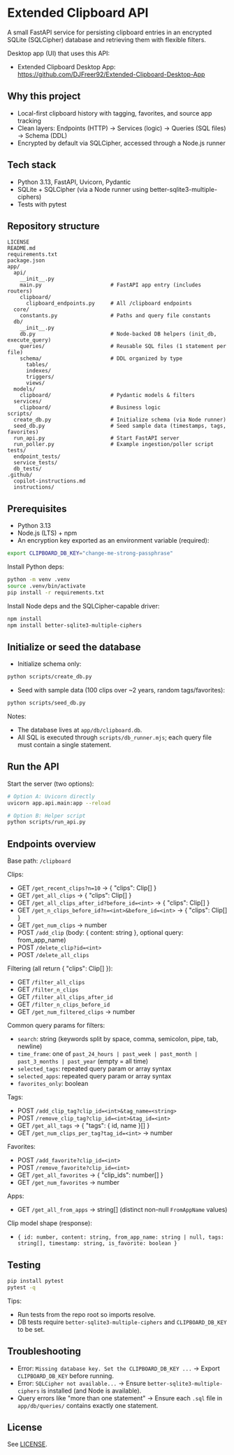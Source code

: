 # Extended Clipboard API

A small FastAPI service for persisting clipboard entries in an encrypted SQLite (SQLCipher) database and retrieving them with flexible filters.

Desktop app (UI) that uses this API:

- Extended Clipboard Desktop App: <https://github.com/DJFreer92/Extended-Clipboard-Desktop-App>

## Why this project

- Local-first clipboard history with tagging, favorites, and source app tracking
- Clean layers: Endpoints (HTTP) → Services (logic) → Queries (SQL files) → Schema (DDL)
- Encrypted by default via SQLCipher, accessed through a Node.js runner

## Tech stack

- Python 3.13, FastAPI, Uvicorn, Pydantic
- SQLite + SQLCipher (via a Node runner using better-sqlite3-multiple-ciphers)
- Tests with pytest

## Repository structure

```text
LICENSE
README.md
requirements.txt
package.json
app/
  api/
    __init__.py
    main.py                      # FastAPI app entry (includes routers)
    clipboard/
      clipboard_endpoints.py     # All /clipboard endpoints
  core/
    constants.py                 # Paths and query file constants
  db/
    __init__.py
    db.py                        # Node-backed DB helpers (init_db, execute_query)
    queries/                     # Reusable SQL files (1 statement per file)
    schema/                      # DDL organized by type
      tables/
      indexes/
      triggers/
      views/
  models/
    clipboard/                   # Pydantic models & filters
  services/
    clipboard/                   # Business logic
scripts/
  create_db.py                   # Initialize schema (via Node runner)
  seed_db.py                     # Seed sample data (timestamps, tags, favorites)
  run_api.py                     # Start FastAPI server
  run_poller.py                  # Example ingestion/poller script
tests/
  endpoint_tests/
  service_tests/
  db_tests/
.github/
  copilot-instructions.md
  instructions/
```

## Prerequisites

- Python 3.13
- Node.js (LTS) + npm
- An encryption key exported as an environment variable (required):

```bash
export CLIPBOARD_DB_KEY="change-me-strong-passphrase"
```

Install Python deps:

```bash
python -m venv .venv
source .venv/bin/activate
pip install -r requirements.txt
```

Install Node deps and the SQLCipher-capable driver:

```bash
npm install
npm install better-sqlite3-multiple-ciphers
```

## Initialize or seed the database

- Initialize schema only:

```bash
python scripts/create_db.py
```

- Seed with sample data (100 clips over ~2 years, random tags/favorites):

```bash
python scripts/seed_db.py
```

Notes:

- The database lives at `app/db/clipboard.db`.
- All SQL is executed through `scripts/db_runner.mjs`; each query file must contain a single statement.

## Run the API

Start the server (two options):

```bash
# Option A: Uvicorn directly
uvicorn app.api.main:app --reload

# Option B: Helper script
python scripts/run_api.py
```

## Endpoints overview

Base path: `/clipboard`

Clips:

- GET `/get_recent_clips?n=10` → { "clips": Clip[] }
- GET `/get_all_clips` → { "clips": Clip[] }
- GET `/get_all_clips_after_id?before_id=<int>` → { "clips": Clip[] }
- GET `/get_n_clips_before_id?n=<int>&before_id=<int>` → { "clips": Clip[] }
- GET `/get_num_clips` → number
- POST `/add_clip` (body: { content: string }, optional query: from_app_name)
- POST `/delete_clip?id=<int>`
- POST `/delete_all_clips`

Filtering (all return { "clips": Clip[] }):

- GET `/filter_all_clips`
- GET `/filter_n_clips`
- GET `/filter_all_clips_after_id`
- GET `/filter_n_clips_before_id`
- GET `/get_num_filtered_clips` → number

Common query params for filters:

- `search`: string (keywords split by space, comma, semicolon, pipe, tab, newline)
- `time_frame`: one of `past_24_hours | past_week | past_month | past_3_months | past_year` (empty = all time)
- `selected_tags`: repeated query param or array syntax
- `selected_apps`: repeated query param or array syntax
- `favorites_only`: boolean

Tags:

- POST `/add_clip_tag?clip_id=<int>&tag_name=<string>`
- POST `/remove_clip_tag?clip_id=<int>&tag_id=<int>`
- GET `/get_all_tags` → { "tags": { id, name }[] }
- GET `/get_num_clips_per_tag?tag_id=<int>` → number

Favorites:

- POST `/add_favorite?clip_id=<int>`
- POST `/remove_favorite?clip_id=<int>`
- GET `/get_all_favorites` → { "clip_ids": number[] }
- GET `/get_num_favorites` → number

Apps:

- GET `/get_all_from_apps` → string[] (distinct non-null `FromAppName` values)

Clip model shape (response):

- `{ id: number, content: string, from_app_name: string | null, tags: string[], timestamp: string, is_favorite: boolean }`

## Testing

```bash
pip install pytest
pytest -q
```

Tips:

- Run tests from the repo root so imports resolve.
- DB tests require `better-sqlite3-multiple-ciphers` and `CLIPBOARD_DB_KEY` to be set.

## Troubleshooting

- Error: `Missing database key. Set the CLIPBOARD_DB_KEY ...` → Export `CLIPBOARD_DB_KEY` before running.
- Error: `SQLCipher not available...` → Ensure `better-sqlite3-multiple-ciphers` is installed (and Node is available).
- Query errors like "more than one statement" → Ensure each `.sql` file in `app/db/queries/` contains exactly one statement.

## License

See [LICENSE](./LICENSE).
